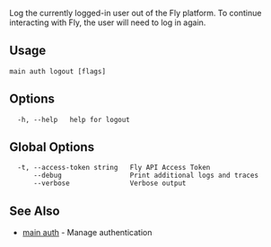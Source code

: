 Log the currently logged-in user out of the Fly platform.
To continue interacting with Fly, the user will need to log in again.


## Usage
~~~
main auth logout [flags]
~~~

## Options

~~~
  -h, --help   help for logout
~~~

## Global Options

~~~
  -t, --access-token string   Fly API Access Token
      --debug                 Print additional logs and traces
      --verbose               Verbose output
~~~

## See Also

* [main auth](/docs/flyctl/main-auth/)	 - Manage authentication

